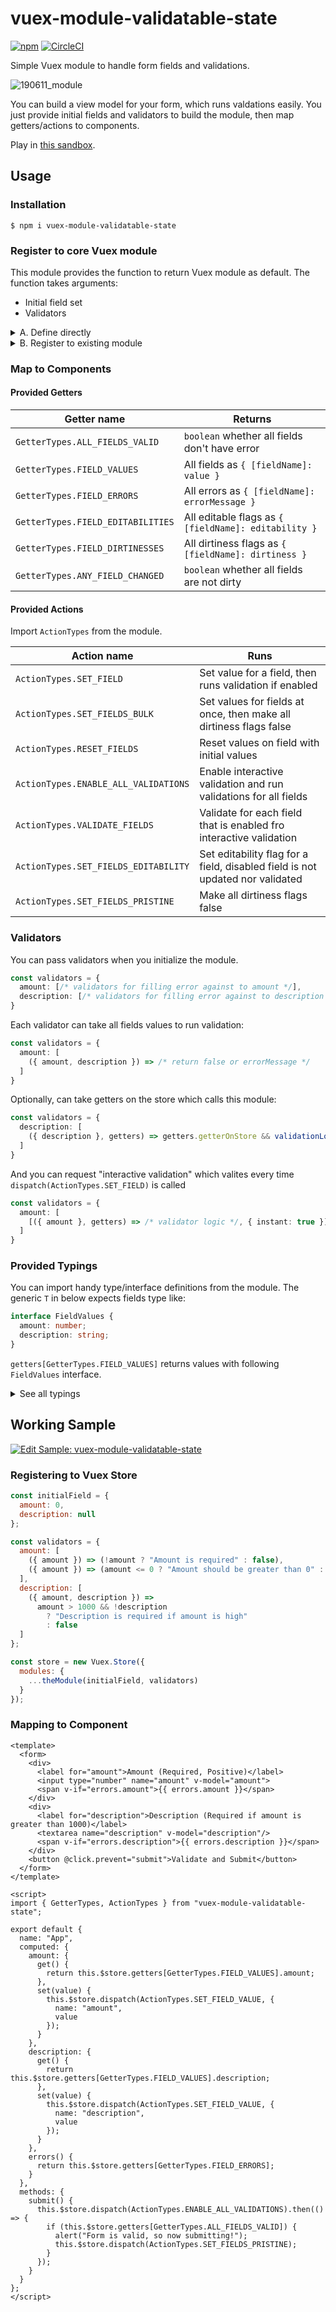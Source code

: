 # vuex-module-validatable-state

[![npm](https://img.shields.io/npm/v/vuex-module-validatable-state.svg?style=for-the-badge)](https://www.npmjs.com/package/vuex-module-validatable-state)
[![CircleCI](https://img.shields.io/circleci/project/github/indiegogo/vuex-module-validatable-state/master.svg?style=for-the-badge)](https://circleci.com/gh/indiegogo/vuex-module-validatable-state)

Simple Vuex module to handle form fields and validations.

![190611_module](https://user-images.githubusercontent.com/85887/59253812-dcd08180-8be3-11e9-922d-c5c6e6a2e777.gif)

You can build a view model for your form, which runs valdations easily. You just provide initial fields and validators to build the module, then map getters/actions to components.

Play in [this sandbox](https://o46g3.codesandbox.io/).

## Usage

### Installation

```
$ npm i vuex-module-validatable-state
```

### Register to core Vuex module

This module provides the function to return Vuex module as default. The function takes arguments:

- Initial field set
- Validators
 
<details>
  <summary>A. Define directly</summary>

```ts
import validatableModule from "vuex-module-validatable-state";

const initialFields = {
  amount: null,
  description: "default text"
};

const validators = {
  amount: [
    ({ amount }) => amount === null ? "Require this" : false
  ],
  description: [
    ({ description }) => description.length > 15 ? "Should be shorter than 15" : false,
    ({ description, amount }) => description.indexOf(amount.toString())  ? "Should include amount" : false,
  ]
};

new Vuex.Store({
  modules: {
    myForm: {
      namespaced: true
      store,
      getters,
      actions,
      mutations,
      modules: {
        ...validatableModule(initialFields, validators) // <-- HERE
      }
    }
  }
});
```
</details>

<details>
  <summary>B. Register to existing module</summary>

```ts
import { register } from "vuex-module-validatable-state";

const initialFields = {
  amount: null,
  description: "default text"
};

const validators = {
  amount: [
    ({ amount }) => amount === null ? "Require this" : false
  ],
  description: [
    ({ description }) => description.length > 15 ? "Should be shorter than 15" : false,
    ({ description, amount }) => description.indexOf(amount.toString())  ? "Should include amount" : false,
  ]
};

const store = new Vuex.Store({
  modules: {
    myForm: {
      namespaced: true
      store,
      getters,
      actions,
      mutations
    }
  }
});

register(store, "myForm", initialFields, validators);
```
</details>

### Map to Components

#### Provided Getters

|**Getter name**|**Returns**|
---|---
|`GetterTypes.ALL_FIELDS_VALID`|`boolean` whether all fields don't have error|
|`GetterTypes.FIELD_VALUES`|All fields as `{ [fieldName]: value }`|
|`GetterTypes.FIELD_ERRORS`|All errors as `{ [fieldName]: errorMessage }`|
|`GetterTypes.FIELD_EDITABILITIES`|All editable flags as `{ [fieldName]: editability }`|
|`GetterTypes.FIELD_DIRTINESSES`|All dirtiness flags as `{ [fieldName]: dirtiness }`|
|`GetterTypes.ANY_FIELD_CHANGED`|`boolean` whether all fields are not dirty|

#### Provided Actions

Import `ActionTypes` from the module.

|**Action name**|**Runs**|
---|---
|`ActionTypes.SET_FIELD`|Set value for a field, then runs validation if enabled|
|`ActionTypes.SET_FIELDS_BULK`|Set values for fields at once, then make all dirtiness flags false|
|`ActionTypes.RESET_FIELDS`|Reset values on field with initial values|
|`ActionTypes.ENABLE_ALL_VALIDATIONS`|Enable interactive validation and run validations for all fields|
|`ActionTypes.VALIDATE_FIELDS`|Validate for each field that is enabled fro interactive validation|
|`ActionTypes.SET_FIELDS_EDITABILITY`|Set editability flag for a field, disabled field is not updated nor validated|
|`ActionTypes.SET_FIELDS_PRISTINE`|Make all dirtiness flags false|

### Validators

You can pass validators when you initialize the module.

```ts
const validators = {
  amount: [/* validators for filling error against to amount */],
  description: [/* validators for filling error against to description */]
}
```

Each validator can take all fields values to run validation:

```ts
const validators = {
  amount: [
    ({ amount, description }) => /* return false or errorMessage */
  ]
}
```

Optionally, can take getters on the store which calls this module:

```ts
const validators = {
  description: [
    ({ description }, getters) => getters.getterOnStore && validationLogicIfGetterOnStoreIsTruthy(description)
  ]
}
```

And you can request "interactive validation" which valites every time `dispatch(ActionTypes.SET_FIELD)` is called

```ts
const validators = {
  amount: [
    [({ amount }, getters) => /* validator logic */, { instant: true }]
  ]
}
```

### Provided Typings

You can import handy type/interface definitions from the module.
The generic `T` in below expects fields type like:

```ts
interface FieldValues {
  amount: number;
  description: string;
}
```

`getters[GetterTypes.FIELD_VALUES]` returns values with following `FieldValues` interface.

<details>
<summary>See all typings</summary>

#### `ValidatorTree<T>`

As like ActionTree, MutationTree, you can receive type guards for Validators. By giving your fields' type for Generics, validator can get more guards for each fields:

![image](https://user-images.githubusercontent.com/21182617/53462133-a174c300-39f7-11e9-9b73-a16e6f064193.png)

#### `SetFieldAction<T>`

It's the type definition of the payload for dispatching `ActionTypes.SET_FIELD`, you can get type guard for your fields by giving Generics.

![image](https://user-images.githubusercontent.com/21182617/53462201-dd0f8d00-39f7-11e9-81f8-a927a96c75b4.png)

#### `FieldValidationErrors<T>`

Type for `getters[GetterTypes.FIELD_ERRORS]`

#### `FieldEditabilities<T>`

Type for `getters[GetterTypes.FIELD_EDITABILITIES]`

#### `FieldDirtinesses<T>`

Type for `getters[GetterTypes.FIELD_DIRTINESSES]`

</details>

## Working Sample

[![Edit Sample: vuex-module-validatable-state](https://codesandbox.io/static/img/play-codesandbox.svg)](https://codesandbox.io/s/vue-template-o46g3?fontsize=14)

### Registering to Vuex Store

```js
const initialField = {
  amount: 0,
  description: null
};

const validators = {
  amount: [
    ({ amount }) => (!amount ? "Amount is required" : false),
    ({ amount }) => (amount <= 0 ? "Amount should be greater than 0" : false)
  ],
  description: [
    ({ amount, description }) =>
      amount > 1000 && !description
        ? "Description is required if amount is high"
        : false
  ]
};

const store = new Vuex.Store({
  modules: {
    ...theModule(initialField, validators)
  }
});
```

### Mapping to Component

```vue
<template>
  <form>
    <div>
      <label for="amount">Amount (Required, Positive)</label>
      <input type="number" name="amount" v-model="amount">
      <span v-if="errors.amount">{{ errors.amount }}</span>
    </div>
    <div>
      <label for="description">Description (Required if amount is greater than 1000)</label>
      <textarea name="description" v-model="description"/>
      <span v-if="errors.description">{{ errors.description }}</span>
    </div>
    <button @click.prevent="submit">Validate and Submit</button>
  </form>
</template>

<script>
import { GetterTypes, ActionTypes } from "vuex-module-validatable-state";

export default {
  name: "App",
  computed: {
    amount: {
      get() {
        return this.$store.getters[GetterTypes.FIELD_VALUES].amount;
      },
      set(value) {
        this.$store.dispatch(ActionTypes.SET_FIELD_VALUE, {
          name: "amount",
          value
        });
      }
    },
    description: {
      get() {
        return this.$store.getters[GetterTypes.FIELD_VALUES].description;
      },
      set(value) {
        this.$store.dispatch(ActionTypes.SET_FIELD_VALUE, {
          name: "description",
          value
        });
      }
    },
    errors() {
      return this.$store.getters[GetterTypes.FIELD_ERRORS];
    }
  },
  methods: {
    submit() {
      this.$store.dispatch(ActionTypes.ENABLE_ALL_VALIDATIONS).then(() => {
        if (this.$store.getters[GetterTypes.ALL_FIELDS_VALID]) {
          alert("Form is valid, so now submitting!");
          this.$store.dispatch(ActionTypes.SET_FIELDS_PRISTINE);
        }
      });
    }
  }
};
</script>
```
